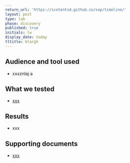 ```yaml
---
return_url: 'https://scotentsd.github.io/sep/timeline/'
layout: post
type: lab
phase: discovery
published: true
initials: lw
display_date: today
tltitle: blargh
---
```

## Audience and tool used
- xxxznlaj a

## What we tested
- [xxx](https://news.bbc.co.uk) 

## Results
- xxx

## Supporting documents
- [xxx](/sep/files/file.pdf)

